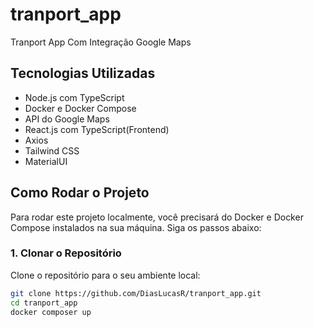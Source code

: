 # tranport_app
Tranport App Com Integração Google Maps

## Tecnologias Utilizadas

- Node.js com TypeScript
- Docker e Docker Compose
- API do Google Maps
- React.js com TypeScript(Frontend)
- Axios
- Tailwind CSS
- MaterialUI

## Como Rodar o Projeto

Para rodar este projeto localmente, você precisará do Docker e Docker Compose instalados na sua máquina. Siga os passos abaixo:

### 1. Clonar o Repositório

Clone o repositório para o seu ambiente local:

```bash
git clone https://github.com/DiasLucasR/tranport_app.git
cd tranport_app
docker composer up